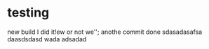 # testing
new build
I did it!ew
or not
we'';
anothe commit done
sdasadasafsa
daasdsdasd
wada
adsadad
